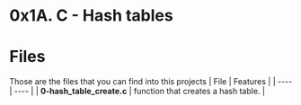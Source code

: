 # 0x1A. C - Hash tables
# Files
Those are the files that you can find into this projects
| File | Features |
| ---- | ---- |
| **0-hash_table_create.c** | function that creates a hash table. |
